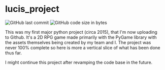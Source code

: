 # lucis_project
<img alt="GitHub last commit" src="https://img.shields.io/github/last-commit/SeanEvanss/lucis_project?style=plastic"> <img alt="GitHub code size in bytes" src="https://img.shields.io/github/languages/code-size/SeanEvanss/lucis_project?style=plastic">

This was my first major python project (circa 2015), that I'm now uploading to Github. It's a 2D RPG game made primarily with the PyGame library with the assets themselves being created by my team and I. 
The project was never 100% complete so here is more a vertical slice of what has been done thus far. 

I might continue this project after revamping the code base in the future.
